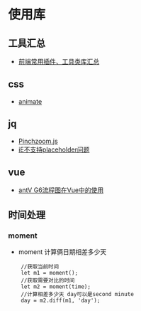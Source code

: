 # 使用库

## 工具汇总
- [前端常用插件、工具类库汇总](https://juejin.cn/post/6844903683411410951)

## css
- [animate](https://animate.style/)



## jq

- [Pinchzoom.js ](https://blog.csdn.net/forever_yours/article/details/54930106?locationNum=7&fps=1)
- [iE不支持placeholder问题](https://github.com/mathiasbynens/jquery-placeholder)

## vue

- [antV G6流程图在Vue中的使用](https://juejin.cn/post/6844903934620860424)

## 时间处理

### moment

- moment 计算俩日期相差多少天
```
    //获取当前时间
    let m1 = moment();
    //获取需要对比的时间
    let m2 = moment(time);
    //计算相差多少天 day可以是second minute
    day = m2.diff(m1, 'day');
```
